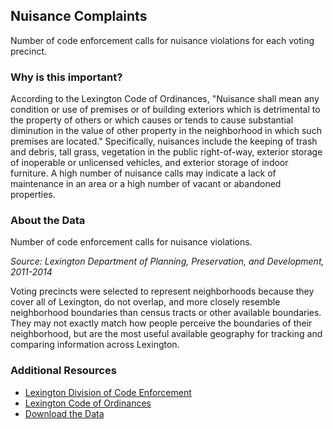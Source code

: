 ## Nuisance Complaints
Number of code enforcement calls for nuisance violations for each voting precinct.

### Why is this important?
According to the Lexington Code of Ordinances, "Nuisance shall mean any condition or use of premises or of building exteriors which is detrimental to the property of others or which causes or tends to cause substantial diminution in the value of other property in the neighborhood in which such premises are located." Specifically, nuisances include the keeping of trash and debris, tall grass, vegetation in the public right-of-way, exterior storage of inoperable or unlicensed vehicles, and exterior storage of indoor furniture. A high number of nuisance calls may indicate a lack of maintenance in an area or a high number of vacant or abandoned properties.

### About the Data
Number of code enforcement calls for nuisance violations.

_Source: Lexington Department of Planning, Preservation, and Development, 2011-2014_

Voting precincts were selected to represent neighborhoods because they cover all of Lexington, do not overlap, and more closely resemble neighborhood boundaries than census tracts or other available boundaries. They may not exactly match how people perceive the boundaries of their neighborhood, but are the most useful available geography for tracking and comparing information across Lexington. 

### Additional Resources
+ [Lexington Division of Code Enforcement](http://www.lexingtonky.gov/index.aspx?page=950)
+ [Lexington Code of Ordinances](https://library.municode.com/HTML/11163/level3/COOR_CH12HO_ARTIINGE.html#COOR_CH12HO_ARTIINGE_S12-4NUABLIRE#TOPTITLE)
+ [Download the Data](http://www.civicdata.com/dataset/lexington-code-enforcement-complaints/resource/ad346da7-ce88-4c77-a0e1-10ff09bb0622)

